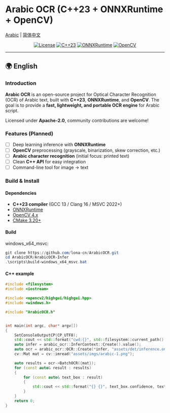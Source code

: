 # Arabic OCR (C++23 + ONNXRuntime + OpenCV)
[Arabic](./README-ar.md) | [简体中文](./README-zh.md)


<p align="center">
  <a href="LICENSE"><img alt="License" src="https://img.shields.io/badge/License-Apache_2.0-blue.svg"></a>
  <a href="https://en.cppreference.com/w/cpp/23"><img alt="C++23" src="https://img.shields.io/badge/C++-23-blue.svg"></a>
  <a href="https://onnxruntime.ai"><img alt="ONNXRuntime" src="https://img.shields.io/badge/ONNXRuntime-Latest-brightgreen.svg"></a>
  <a href="https://opencv.org"><img alt="OpenCV" src="https://img.shields.io/badge/OpenCV-4.x-orange.svg"></a>
</p>


---

## 🌍 English

### Introduction
**Arabic OCR** is an open-source project for Optical Character Recognition (OCR) of Arabic text, built with **C++23**, **ONNXRuntime**, and **OpenCV**.
The goal is to provide a **fast, lightweight, and portable OCR engine** for Arabic script.

Licensed under **Apache-2.0**, community contributions are welcome!

### Features (Planned)
- [ ] Deep learning inference with **ONNXRuntime**
- [ ] **OpenCV** preprocessing (grayscale, binarization, skew correction, etc.)
- [ ] **Arabic character recognition** (initial focus: printed text)
- [ ] Clean **C++ API** for easy integration
- [ ] Command-line tool for image → text

### Build & Install
#### Dependencies
- **C++23 compiler** (GCC 13 / Clang 16 / MSVC 2022+)
- [ONNXRuntime](https://onnxruntime.ai/)
- [OpenCV 4.x](https://opencv.org/)
- [CMake 3.20+](https://cmake.org/)

#### Build

windows_x64_msvc:
```powershell
git clone https://github.com/lona-cn/ArabicOCR.git
cd ArabicOCR/ArabicOCR-Infer
.\scripts\build-windows_x64_msvc.bat
```


#### C++ example
~~~cpp
#include <filesystem>
#include <iostream>

#include <opencv2/highgui/highgui.hpp>
#include <windows.h>

#include "ArabicOCR.h"


int main(int argc, char* argv[])
{
    SetConsoleOutputCP(CP_UTF8);
    std::cout << std::format("cwd:{}", std::filesystem::current_path().string()) << std::endl;
    auto infer = arabic_ocr::InferContext::Create().value();
    auto ocr = arabic_ocr::OCR::Create(*infer, "assets/det/inference.onnx", "assets/rec/inference.onnx").value();
    cv::Mat mat = cv::imread("assets/imgs/arabic-1.png");

    auto results = ocr->BatchOCR({mat});
    for (const auto& result : results)
    {
        for (const auto& text_box : result)
        {
            std::cout << std::format("{} {}", text_box.confidence, text_box.text) << std::endl;
        }
    }
    return 0;
}

~~~
